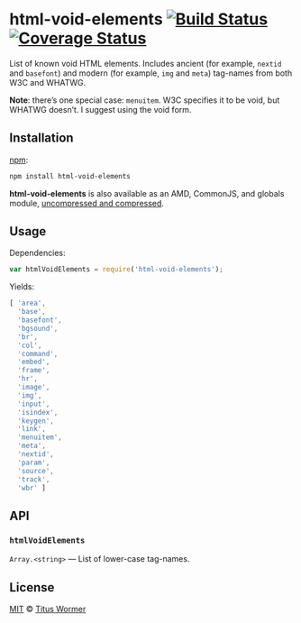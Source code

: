 # html-void-elements [![Build Status][build-badge]][build-page] [![Coverage Status][coverage-badge]][coverage-page]

List of known void HTML elements.  Includes ancient (for example,
`nextid` and `basefont`) and modern (for example, `img` and
`meta`) tag-names from both W3C and WHATWG.

**Note**: there’s one special case: `menuitem`.  W3C specifies it to be
void, but WHATWG doesn’t.  I suggest using the void form.

## Installation

[npm][]:

```bash
npm install html-void-elements
```

**html-void-elements** is also available as an AMD, CommonJS, and globals
module, [uncompressed and compressed][releases].

## Usage

Dependencies:

```javascript
var htmlVoidElements = require('html-void-elements');
```

Yields:

```js
[ 'area',
  'base',
  'basefont',
  'bgsound',
  'br',
  'col',
  'command',
  'embed',
  'frame',
  'hr',
  'image',
  'img',
  'input',
  'isindex',
  'keygen',
  'link',
  'menuitem',
  'meta',
  'nextid',
  'param',
  'source',
  'track',
  'wbr' ]
```

## API

### `htmlVoidElements`

`Array.<string>` — List of lower-case tag-names.

## License

[MIT][license] © [Titus Wormer][author]

<!-- Definition -->

[build-badge]: https://img.shields.io/travis/wooorm/html-void-elements.svg

[build-page]: https://travis-ci.org/wooorm/html-void-elements

[coverage-badge]: https://img.shields.io/codecov/c/github/wooorm/html-void-elements.svg

[coverage-page]: https://codecov.io/github/wooorm/html-void-elements?branch=master

[npm]: https://docs.npmjs.com/cli/install

[releases]: https://github.com/wooorm/html-void-elements/releases

[license]: LICENSE

[author]: http://wooorm.com
